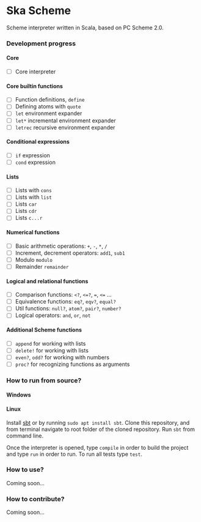 # Ska Scheme
Scheme interpreter written in Scala, based on PC Scheme 2.0.

### Development progress

#### Core
- [ ] Core interpreter

#### Core builtin functions
- [ ] Function definitions, `define`
- [ ] Defining atoms with `quote`
- [ ] `let` environment expander
- [ ] `let*` incremental environment expander
- [ ] `letrec` recursive environment expander

#### Conditional expressions
- [ ] `if` expression
- [ ] `cond` expression

#### Lists
- [ ] Lists with `cons`
- [ ] Lists with `list`
- [ ] Lists `car`
- [ ] Lists `cdr`
- [ ] Lists `c...r`

#### Numerical functions
- [ ] Basic arithmetic operations: `+`, `-`, `*`, `/`
- [ ] Increment, decrement operators: `add1`, `sub1`
- [ ] Modulo `modulo`
- [ ] Remainder `remainder`

#### Logical and relational functions
- [ ] Comparison functions: `<?`, `<=?`, `=`, `<=` ...
- [ ] Equivalence functions: `eq?`, `eqv?`, `equal?` 
- [ ] Util functions: `null?`, `atom?`, `pair?`, `number?`
- [ ] Logical operators: `and`, `or`, `not`

#### Additional Scheme functions
- [ ] `append` for working with lists
- [ ] `delete!` for working with lists
- [ ] `even?`, `odd?` for working with numbers
- [ ] `proc?` for recognizing functions as arguments

### How to run from source?
#### Windows

#### Linux
Install [sbt](https://www.scala-sbt.org/) or by running `sudo apt install sbt`. Clone this repository, and from terminal navigate to root folder of the cloned repository. Run `sbt` from command line.

Once the interpreter is opened, type `compile` in order to build the project and type `run` in order to run. To run all tests type `test`.

### How to use?
Coming soon...

### How to contribute?
Coming soon...
